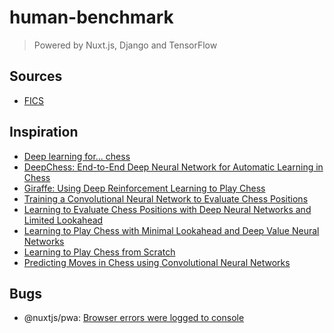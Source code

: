 # human-benchmark

> Powered by Nuxt.js, Django and TensorFlow

## Sources

- [FICS](https://www.ficsgames.org/)

## Inspiration

- [Deep learning for... chess](https://erikbern.com/2014/11/29/deep-learning-for-chess)
- [DeepChess: End-to-End Deep Neural Network for Automatic Learning in Chess](https://www.cs.tau.ac.il/~wolf/papers/deepchess.pdf)
- [Giraffe: Using Deep Reinforcement Learning to Play Chess](https://arxiv.org/pdf/1509.01549.pdf)
- [Training a Convolutional Neural Network to Evaluate Chess Positions](https://www.diva-portal.org/smash/get/diva2:1366229/FULLTEXT01.pdf)
- [Learning to Evaluate Chess Positions with Deep Neural Networks and Limited Lookahead](https://www.ai.rug.nl/~mwiering/GROUP/ARTICLES/ICPRAM_CHESS_DNN_2018.pdf)
- [Learning to Play Chess with Minimal Lookahead and Deep Value Neural Networks](https://www.ai.rug.nl/~mwiering/Thesis_Matthia_Sabatelli.pdf)
- [Learning to Play Chess from Scratch](http://blueanalysis.com/iulianserban/Files/IulianSerban_MasterThesis.pdf)
- [Predicting Moves in Chess using Convolutional Neural Networks](https://pdfs.semanticscholar.org/28a9/fff7208256de548c273e96487d750137c31d.pdf)

## Bugs

- @nuxtjs/pwa: [Browser errors were logged to console](https://github.com/nuxt-community/pwa-module/issues/176)
